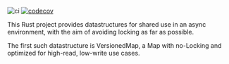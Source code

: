 ![ci](https://github.com/github/docs/actions/workflows/build_with_coverage.yml/badge.svg)
[![codecov](https://codecov.io/gh/herblet/async-map/branch/main/graph/badge.svg?token=I579HJZVHQ)](https://codecov.io/gh/herblet/async-map)

This Rust project provides datastructures for shared use in an async environment, with the aim of avoiding locking as far as possible.

The first such datastructure is VersionedMap, a Map with no-Locking and optimized for high-read, low-write use cases.
